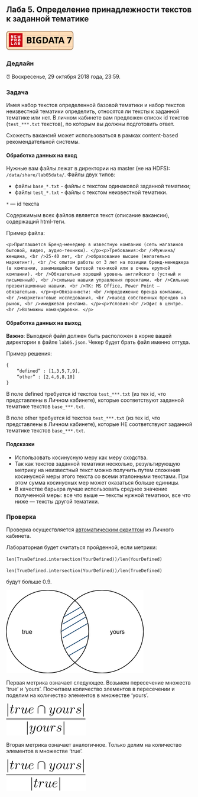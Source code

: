 ## Лаба 5. Определение принадлежности текстов к заданной тематике

##### [![New Professions Lab — Big Data 9](extra/images/npl7.svg)](https://github.com/newprolab/content_bigdata9)

### Дедлайн

⏰ Воскресенье, 29 октября 2018 года, 23:59.

### Задача

Имея набор текстов определенной базовой тематики и набор текстов неизвестной тематики определить, относятся ли тексты к заданной тематике или нет. В личном кабинете вам предложен список id текстов (`test_***.txt` текстов), по которым вы должны подготовить ответ.

Схожесть вакансий может использоваться в рамках content-based рекомендательной системы.

#### Обработка данных на вход

Нужные вам файлы лежат в директории на master (не на HDFS): `/data/share/lab05data/`. Файлы двух типов:

* файлы `base_*.txt` - файлы с текстом одинаковой заданной тематики;
* файлы `test_*.txt` - файлы с текстом неизвестной тематики. 

`*` — id текста

Содержимым всех файлов является текст (описание вакансии), содержащий html-теги.

Пример файла:

```
<p>Приглашается Бренд-менеджер в известную компанию (сеть магазинов бытовой, видео, аудио-техники). </p><p>Требования:<br />Мужчина/женщина, <br />25-40 лет, <br />образование высшее (желательно маркетинг), <br />с опытом работы от 3 лет на позиции бренд-менеджера (в компании, занимающейся бытовой техникой или в очень крупной компании). <br />Обязательно хороший уровень английского (устный и письменный), <br />сильные навыки управления проектами. <br />Сильные презентационные навыки. <br />ПК: MS Office, Power Point – обязательно. </p><p>Обязанности: <br />продвижение бренда компании, <br />маркетинговые исследования, <br />вывод собственных брендов на рынок, <br />имиджевая реклама. </p><p>Условия:<br />Офис в центре. <br />Возможны командировки. </p>
```

#### Обработка данных на выход

**Важно**: Выходной файл должен быть расположен в корне вашей директории в файле `lab05.json`. Чекер будет брать файл именно оттуда.

Пример решения:

```
{
    “defined” : [1,3,5,7,9],
    “other” : [2,4,6,8,10]
}
```

В поле defined требуется id текстов `test_***.txt` (из тех id, что представлены в Личном кабинете), которые соответствуют заданной тематике текстов `base_***.txt`.

В поле other требуется id текстов `test_***.txt` (из тех id, что представлены в Личном кабинете), которые НЕ соответствуют заданной тематике текстов `base_***.txt`.

#### Подсказки

* Использовать косинусную меру как меру сходства.
* Так как текстов заданной тематики несколько, результирующую метрику на неизвестный текст можно получить путем сложения косинусной меры этого текста со всеми эталонными текстами. При этом сумма косинусных мер может оказаться больше единицы.
* В качестве барьера лучше использовать среднее значение полученной меры: все что выше — тексты нужной тематики, все что ниже — тексты другой тематики.

### Проверка

Проверка осуществляется [автоматическим скриптом](http://lk.newprolab.com/lab/lab05) из Личного кабинета.

Лабораторная будет считаться пройденной, если метрики: 

`len(TrueDefined.intersection(YourDefined))/len(YourDefined)`

`len(TrueDefined.intersection(YourDefined))/len(TrueDefined)`

будут больше 0.9.

![intersection](images/image1.png)

Первая метрика означает следующее. Возьмем пересечение множеств ‘true’ и ‘yours’. Посчитаем количество элементов в пересечении и поделим на количество элементов в множестве ‘yours’.

![tex1](images/lab05_tex1.svg)

Вторая метрика означает аналогичное. Только делим на количество элементов в множестве ‘true’.

![tex2](images/lab05_tex2.svg)

